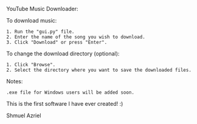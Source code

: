YouTube Music Downloader:

To download music:

    1. Run the "gui.py" file.
    2. Enter the name of the song you wish to download.
    3. Click "Download" or press "Enter".

To change the download directory (optional):

    1. Click "Browse".
    2. Select the directory where you want to save the downloaded files.


Notes:

    .exe file for Windows users will be added soon.
    

This is the first software I have ever created! :)

Shmuel Azriel
